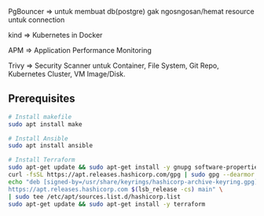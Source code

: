 PgBouncer => untuk membuat db(postgre) gak ngosngosan/hemat resource untuk connection

kind => Kubernetes in Docker

APM => Application Performance Monitoring

Trivy => Security Scanner untuk Container, File System, Git Repo, Kubernetes Cluster, VM Image/Disk.

## Prerequisites

```bash
# Install makefile
sudo apt install make

# Install Ansible
sudo apt install ansible

# Install Terraform
sudo apt-get update && sudo apt-get install -y gnupg software-properties-common curl
curl -fsSL https://apt.releases.hashicorp.com/gpg | sudo gpg --dearmor -o /usr/share/keyrings/hashicorp-archive-keyring.gpg
echo "deb [signed-by=/usr/share/keyrings/hashicorp-archive-keyring.gpg] \
https://apt.releases.hashicorp.com $(lsb_release -cs) main" \
| sudo tee /etc/apt/sources.list.d/hashicorp.list
sudo apt-get update && sudo apt-get install -y terraform
```
